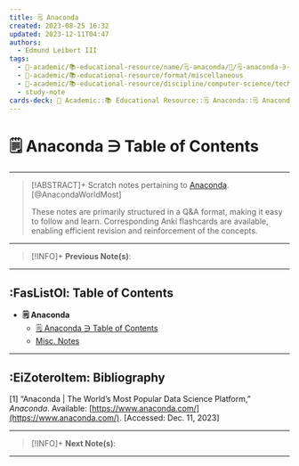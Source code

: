 ```yaml
---
title: 🗒️ Anaconda
created: 2023-08-25 16:32
updated: 2023-12-11T04:47
authors:
  - Edmund Leibert III
tags:
  - 🔴-academic/📚-educational-resource/name/🗒️-anaconda/🔖/🗒️-anaconda-∋-table-of-contents
  - 🔴-academic/📚-educational-resource/format/miscellaneous
  - 🔴-academic/📚-educational-resource/discipline/computer-science/technology/anaconda
  - study-note
cards-deck: 🔴 Academic::📚 Educational Resource::🗒️ Anaconda::🗒️ Anaconda ∋ Table of Contents
---
```


#  🗒️ Anaconda ∋ Table of Contents

---

> [!ABSTRACT]+ 
> Scratch notes pertaining to [Anaconda](https://www.anaconda.com/). [@AnacondaWorldMost]
> 
> These notes are primarily structured in a Q&A format, making it easy to follow and learn. Corresponding Anki flashcards are available, enabling efficient revision and reinforcement of the concepts.

---

> [!INFO]+ 
> **Previous Note(s)**:
> 

---

## :FasListOl: Table of Contents
- **🗒️ Anaconda**
	- [🗒️ Anaconda ∋ Table of Contents](the-vault/src/🔴%20Academic/📚%20Educational%20Resource/🗒️%20Anaconda/🗒️%20Anaconda%20∋%20Table%20of%20Contents.md)
	- [Misc. Notes](the-vault/src/🔴%20Academic/📚%20Educational%20Resource/🗒️%20Anaconda/Misc.%20Notes.md)

---

## :EiZoteroItem: Bibliography

\[1\]
“Anaconda | The World’s Most Popular Data Science Platform,” _Anaconda_. Available: [https://www.anaconda.com/](https://www.anaconda.com/). [Accessed: Dec. 11, 2023]

---

> [!INFO]+
> **Next Note(s)**:

---
